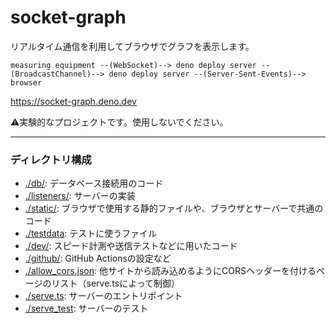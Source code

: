 # socket-graph

リアルタイム通信を利用してブラウザでグラフを表示します。

```
measuring equipment --(WebSocket)--> deno deploy server --(BroadcastChannel)--> deno deploy server --(Server-Sent-Events)--> browser
```

https://socket-graph.deno.dev

⚠️実験的なプロジェクトです。使用しないでください。

---

### ディレクトリ構成

- [./db/](./db/): データベース接続用のコード
- [./listeners/](./listeners/): サーバーの実装
- [./static/](./static/): ブラウザで使用する静的ファイルや、ブラウザとサーバーで共通のコード
- [./testdata](./testdata/): テストに使うファイル
- [./dev/](./dev/): スピード計測や送信テストなどに用いたコード
- [./github/](./github/): GitHub Actionsの設定など
- [./allow_cors.json](./allow_cors.json):
  他サイトから読み込めるようにCORSヘッダーを付けるページのリスト（serve.tsによって制御）
- [./serve.ts](serve.ts): サーバーのエントリポイント
- [./serve_test](./serve_test.ts): サーバーのテスト
